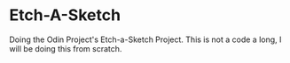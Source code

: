 # Etch-A-Sketch

Doing the Odin Project's Etch-a-Sketch Project.
This is not a code a long, I will be doing this from scratch.
